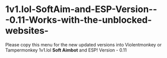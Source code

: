 # 1v1.lol-SoftAim-and-ESP-Version---0.11-Works-with-the-unblocked-websites-
Please copy this menu for the new updated versions into Violentmonkey or Tampermonkey 1v1.lol **Soft Aimbot** and ESP! Version - 0.11
